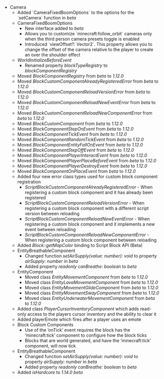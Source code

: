 

-   Camera
    -   Added \`CameraFixedBoomOptions\` to the options for the \`setCamera\` function in _beta_
    -   CameraFixedBoomOptions
        -   New interface added to _beta_
        -   Allows you to customize \`minecraft:follow\_orbit\` cameras only when the third person camera presets toggle is enabled
        -   Introduced \`viewOffset?: Vector2\`. This property allows you to change the offset of the camera relative to the player to create an over the shoulder effect
    -   _WorldInitializeBeforeEvent_
        -   Renamed property _blockTypeRegistry_ to _blockComponentRegistry_
    -   Moved _BlockComponentRegistry_ from _beta_ to _1.12.0_
    -   Moved _BlockCustomComponentAlreadyRegisteredError_ from _beta_ to _1.12.0_
    -   Moved _BlockCustomComponentReloadVersionError_ from _beta_ to _1.12.0_
    -   Moved _BlockCustomComponentReloadNewEventError_ from _beta_ to _1.12.0_
    -   Moved _BlockCustomComponentReloadNewComponentError_ from _beta_ to _1.12.0_
    -   Moved _BlockCustomComponent_ from _beta_ to _1.12.0_
    -   Moved _BlockComponentStepOnEvent_ from _beta_ to _1.12.0_
    -   Moved _BlockComponentTickEvent_ from _beta_ to _1.12.0_
    -   Moved _BlockComponentRandomTickEvent_ from _beta_ to _1.12.0_
    -   Moved _BlockComponentEntityFallOnEvent_ from _beta_ to _1.12.0_
    -   Moved _BlockComponentStepOffEvent_ from _beta_ to _1.12.0_
    -   Moved _BlockComponentPlayerInteractEvent_ from _beta_ to _1.12.0_
    -   Moved _BlockComponentPlayerPlaceBeforeEvent_ from _beta_ to _1.12.0_
    -   Moved _BlockComponentPlayerDestroyEvent_ from _beta_ to _1.12.0_
    -   Moved _BlockComponentOnPlaceEvent_ from _beta_ to _1.12.0_
    -   Added four new error class types used for custom block component registration
        -   _ScriptBlockCustomComponentAlreadyRegisteredError_ - When registering a custom block component and it has already been registered
        -   _ScriptBlockCustomComponentReloadVersionError_ - When registering a custom block component with a different script version between reloading
        -   _ScriptBlockCustomComponentReloadNewEventError_ - When registering a custom block component and it implements a new event between reloading
        -   _ScriptBlockCustomComponentReloadNewComponentError_ - When registering a custom block component between reloading
    -   Added _Block::getMapColor_ binding to Script Block API (Beta)
    -   EntityBreathableComponent
        -   Changed function _setAirSupply(value: number): void_ to property _airSupply: number_ in _beta_
        -   Added property _readonly canBreathe: boolean_ to _beta_
    -   EntityComponent
        -   Moved class _EntityMovementComponent_ from _beta_ to _1.12.0_
        -   Moved class _EntityLavaMovementComponent_ from _beta_ to _1.12.0_
        -   Moved class _EntityMovementGlideComponent_ from _beta_ to _1.12.0_
        -   Moved class _EntityMovementSwayComponent_ from _beta_ to _1.12.0_
        -   Moved class _EntityUnderwaterMovementComponent_ from _beta_ to _1.12.0_
    -   Added class _PlayerCursorInventoryComponent_ which adds read-only access to the players cursor inventory and the ability to clear it
    -   Added playerEmote which fires after a player uses an emote
    -   Block Custom Components
        -   Use of the ‘onTick’ event requires the block has the ‘minecraft:tick’ component to configure how the block ticks
        -   Blocks that are world generated, and have the ‘minecraft:tick’ component, will now tick
    -   EntityBreathableComponent
        -   Changed function _setAirSupply(value: number): void_ to property _airSupply: number_ in _beta_
        -   Added property _readonly canBreathe: boolean_ to _beta_
    -   Added _isHardcore_ to _1.14.0 beta_

